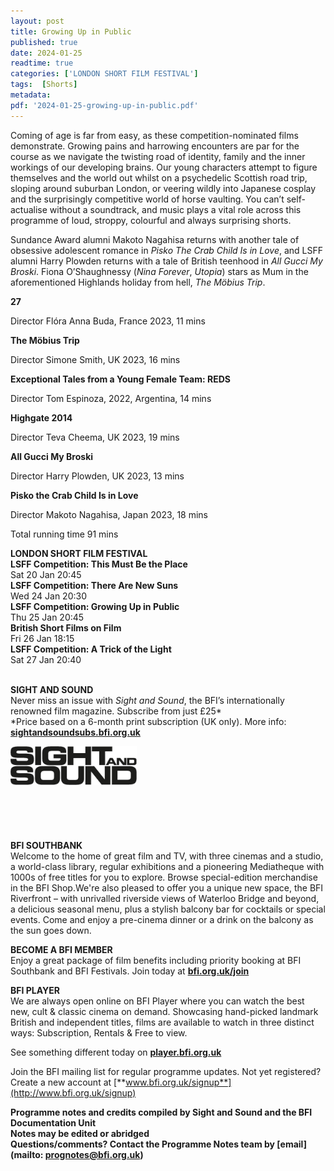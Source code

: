 ```yaml
---
layout: post
title: Growing Up in Public
published: true
date: 2024-01-25
readtime: true
categories: ['LONDON SHORT FILM FESTIVAL']
tags:  [Shorts]
metadata: 
pdf: '2024-01-25-growing-up-in-public.pdf'
---
```


Coming of age is far from easy, as these competition-nominated films demonstrate. Growing pains and harrowing encounters are par for the course as we navigate the twisting road of identity, family and the inner workings of our developing brains. Our young characters attempt to figure themselves and the world out whilst on a psychedelic Scottish road trip, sloping around suburban London, or veering wildly into Japanese cosplay and the surprisingly competitive world of horse vaulting. You can’t self-actualise without a soundtrack, and music plays a vital role across this programme of loud, stroppy, colourful and always surprising shorts.

Sundance Award alumni Makoto Nagahisa returns with another tale of obsessive adolescent romance in _Pisko The Crab Child Is in Love_, and LSFF alumni Harry Plowden returns with a tale of British teenhood in _All Gucci My Broski_. Fiona O’Shaughnessy (_Nina Forever_, _Utopia_) stars as Mum in the aforementioned Highlands holiday from hell, _The Möbius Trip_.

**27**  

Director Flóra Anna Buda, France 2023, 11 mins

**The Möbius Trip**  

Director Simone Smith, UK 2023, 16 mins

**Exceptional Tales from a Young Female Team: REDS** 

Director Tom Espinoza, 2022, Argentina, 14 mins

**Highgate 2014** 

Director Teva Cheema, UK 2023, 19 mins

**All Gucci My Broski**  

Director Harry Plowden, UK 2023, 13 mins

**Pisko the Crab Child Is in Love**  

Director Makoto Nagahisa, Japan 2023, 18 mins

Total running time 91 mins
<br>

**LONDON SHORT FILM FESTIVAL**  
**LSFF Competition: This Must Be the Place**  
Sat 20 Jan 20:45  
**LSFF Competition: There Are New Suns**  
Wed 24 Jan 20:30  
**LSFF Competition: Growing Up in Public**  
Thu 25 Jan 20:45  
**British Short Films on Film**  
Fri 26 Jan 18:15  
**LSFF Competition: A Trick of the Light**  
Sat 27 Jan 20:40  
<br>

**SIGHT AND SOUND**<br>
Never miss an issue with _Sight and Sound_, the BFI’s internationally renowned film magazine. Subscribe from just £25*<br>
*Price based on a 6-month print subscription (UK only). More info: [**sightandsoundsubs.bfi.org.uk**](https://sightandsoundsubs.bfi.org.uk/subscribe)

<img style="float: left;" src="/img/sight-and-sound.jpg" width="40%" height="40%"><br><br><br><br><br><br><br><br>

**BFI SOUTHBANK**  
Welcome to the home of great film and TV, with three cinemas and a studio, a world-class library, regular exhibitions and a pioneering Mediatheque with 1000s of free titles for you to explore. Browse special-edition merchandise in the BFI Shop.We&#39;re also pleased to offer you a unique new space, the BFI Riverfront – with unrivalled riverside views of Waterloo Bridge and beyond, a delicious seasonal menu, plus a stylish balcony bar for cocktails or special events. Come and enjoy a pre-cinema dinner or a drink on the balcony as the sun goes down.  

**BECOME A BFI MEMBER**  
Enjoy a great package of film benefits including priority booking at BFI Southbank and BFI Festivals. Join today at [**bfi.org.uk/join**](http://www.bfi.org.uk/join)  

**BFI PLAYER**  
 We are always open online on BFI Player where you can watch the best new, cult &amp; classic cinema on demand. Showcasing hand-picked landmark British and independent titles, films are available to watch in three distinct ways: Subscription, Rentals &amp; Free to view.  

See something different today on [**player.bfi.org.uk**](https://player.bfi.org.uk)  

Join the BFI mailing list for regular programme updates. Not yet registered? Create a new account at [**www.bfi.org.uk/signup**](http://www.bfi.org.uk/signup)

**Programme notes and credits compiled by Sight and Sound and the BFI Documentation Unit  
Notes may be edited or abridged  
Questions/comments? Contact the Programme Notes team by [email](mailto: prognotes@bfi.org.uk)**  
<!--stackedit_data:
eyJoaXN0b3J5IjpbOTM0MzAxNTYxLDQyOTEwMzI3M119
-->